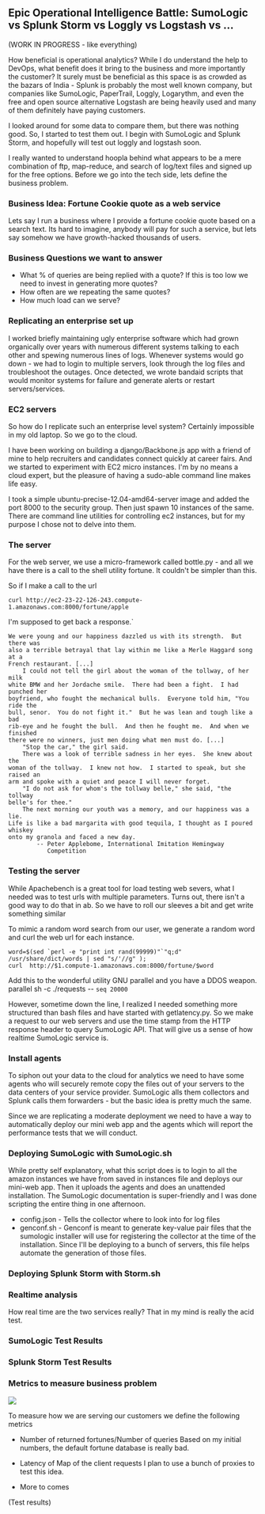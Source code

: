 

## Epic Operational Intelligence Battle: SumoLogic vs Splunk Storm vs Loggly vs Logstash vs ...

(WORK IN PROGRESS - like everything)

How beneficial is operational analytics? While I do understand the help to DevOps, what benefit does it bring to 
the business and more importantly the customer? It surely must be beneficial as this space is as crowded as the 
bazars of India - Splunk is probably the most well known company, but companies like SumoLogic, PaperTrail, Loggly,
Logarythm, and even the free and open source alternative Logstash are being heavily used and many of them definitely have 
paying customers.

I looked around for some data to compare them, but there was nothing good. So, I started to test them out. I begin with SumoLogic
and Splunk Storm, and hopefully will test out loggly and logstash soon.

I really wanted to understand hoopla behind what appears to be a mere combination of ftp, map-reduce, and search of log/text files
and signed up for the free options. Before we go into the tech side, lets define the business problem.


### Business Idea: Fortune Cookie quote as a web service  
Lets say I run a business where I provide a fortune cookie quote based on a search text. Its hard to imagine, anybody
will pay for such a service, but lets say somehow we have growth-hacked thousands of users.

### Business Questions we want to answer
* What % of queries are being replied with a quote? If this is too low we need to invest in generating more quotes?
* How often are we repeating the same quotes?
* How much load can we serve?

### Replicating an enterprise set up
I worked briefly maintaining ugly enterprise software which had grown organically over years with numerous different systems talking to each
other and spewing numerous lines of logs. Whenever systems would go down - we had to login to multiple servers, look through the 
log files and troubleshoot the outages. Once detected, we wrote bandaid scripts that would monitor systems for failure and generate 
alerts or restart servers/services.

### EC2 servers
So how do I replicate such an enterprise level system? Certainly impossible in my old laptop. So we go to the cloud. 

I have been working on building a django/Backbone.js app with a friend of mine to help recruiters and candidates connect quickly at career fairs.
And we started to experiment with EC2 micro instances. I'm by no means a cloud expert, but the pleasure of having a sudo-able command line makes life 
easy.

I took a simple ubuntu-precise-12.04-amd64-server image and added the port 8000 to the security group. Then just spawn 10 instances of the same.
There are command line utilities for controlling ec2 instances, but for my purpose I chose not to delve into them. 


### The server
For the web server, we use a micro-framework called bottle.py - and all we have there is a call to the shell utility fortune.
It couldn't be simpler than this.
    

So if I make a call to the url 

    curl http://ec2-23-22-126-243.compute-1.amazonaws.com:8000/fortune/apple

I'm supposed to get back a response.`

	We were young and our happiness dazzled us with its strength.  But there was
	also a terrible betrayal that lay within me like a Merle Haggard song at a
	French restaurant. [...]
		I could not tell the girl about the woman of the tollway, of her milk
	white BMW and her Jordache smile.  There had been a fight.  I had punched her
	boyfriend, who fought the mechanical bulls.  Everyone told him, "You ride the
	bull, senor.  You do not fight it."  But he was lean and tough like a bad
	rib-eye and he fought the bull.  And then he fought me.  And when we finished
	there were no winners, just men doing what men must do. [...]
		"Stop the car," the girl said.
		There was a look of terrible sadness in her eyes.  She knew about the
	woman of the tollway.  I knew not how.  I started to speak, but she raised an
	arm and spoke with a quiet and peace I will never forget.
		"I do not ask for whom's the tollway belle," she said, "the tollway
	belle's for thee."
		The next morning our youth was a memory, and our happiness was a lie.
	Life is like a bad margarita with good tequila, I thought as I poured whiskey
	onto my granola and faced a new day.
			-- Peter Applebome, International Imitation Hemingway
			   Competition







### Testing the server
While Apachebench is a great tool for load testing web severs, what I needed was to test urls with multiple parameters. Turns out,
there isn't a good way to do that in ab. So we have to roll our sleeves a bit and get write something similar

To mimic a random word search from our user, we generate a random word and curl the web url for each instance.

    word=$(sed `perl -e "print int rand(99999)"`"q;d" /usr/share/dict/words | sed "s/'//g" );
    curl  http://$1.compute-1.amazonaws.com:8000/fortune/$word
 
Add this to the wonderful utility GNU parallel and you have a DDOS weapon.
    parallel sh -c ./requests -- `seq 20000`

However, sometime down the line, I realized I needed something more structured than bash files and have started with getlatency.py.
So we make a request to our web servers and use the time stamp from the HTTP response header to query SumoLogic API. That will give us a sense of how realtime SumoLogic service is.

### Install agents 
To siphon out your data to the cloud for analytics we need to have some agents who will securely remote copy the files out of your
servers to the data centers of your service provider. SumoLogic alls them collectors and Splunk calls them forwarders - but the basic 
idea is pretty much the same. 

Since we are replicating a moderate deployment we need to have a way to automatically deploy our mini web app and the agents which will 
report the performance tests that we will conduct.

### Deploying SumoLogic with SumoLogic.sh 
While pretty self explanatory, what this script does is to login to all the amazon instances we have from saved in instances file and
deploys our mini-web app. Then it uploads the agents and does an unattended installation. The SumoLogic documentation is super-friendly
and I was done scripting the entire thing in one afternoon.

* config.json - Tells the collector where to look into for log files
* genconf.sh - Genconf is meant to generate key-value pair files that the sumologic installer will use for registering the collector at the time of the installation. Since I'll be deploying to a bunch of servers, this file helps automate the generation of those files.
  


### Deploying Splunk Storm with Storm.sh



### Realtime analysis
How real time are the two services really? That in my mind is really the acid test. 

### SumoLogic Test Results



### Splunk Storm Test Results


### Metrics to measure business problem
<img src='https://dl.dropbox.com/u/18146922/SumoLogicDashBoard.png'>

To measure how we are serving our customers we define the following metrics

* Number of returned fortunes/Number of queries
	Based on my initial numbers, the default fortune database is really bad.

* Latency of Map of the client requests
	I plan to use a bunch of proxies to test this idea. 

* More to comes


(Test results)
